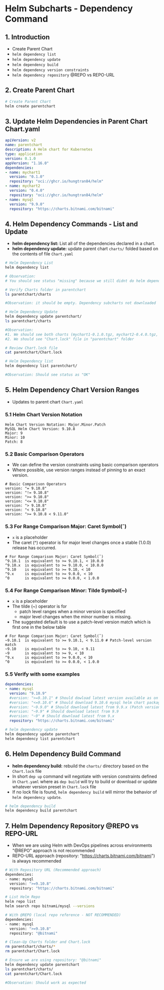 # Helm Subcharts - Dependency Command

## 1. Introduction
- Create Parent Chart
- `helm dependency list`
- `helm dependency update`
- `helm dependency build`
- `helm dependency version constraints`
- `helm dependency repository` @REPO vs REPO-URL

## 2. Create Parent Chart
```sh
# Create Parent Chart
helm create parentchart
```

## 3. Update Helm Dependencies in Parent Chart Chart.yaml
```yaml
apiVersion: v2
name: parentchart
description: A Helm chart for Kubernetes
type: application
version: 0.1.0
appVersion: "1.16.0"
dependencies:
- name: mychart1
  version: "0.1.0"
  repository: "oci://ghcr.io/hungtran84/helm"
- name: mychart2
  version: "0.4.0"
  repository: "oci://ghcr.io/hungtran84/helm"
- name: mysql
  version: "9.9.0"
  repository: "https://charts.bitnami.com/bitnami"
```

## 4. Helm Dependency Commands - List and Update
- **helm dependency list:** List all of the dependencies declared in a chart.
- **helm dependency update:** update parent chart `charts/` folded based on the contents of file `Chart.yaml`
```sh
# Helm Dependency List
helm dependency list

# Observation: 
# You should see status "missing" because we still didnt do helm dependency update

# Verify Charts folder in parentchart
ls parentchart/charts

#Observation: it should be empty. Dependency subcharts not downloaded

# Helm Dependency Update
helm dependency update parentchart/
ls parentchart/charts

#Observation: 
#1. We should see both charts (mychart1-0.1.0.tgz, mychart2-0.4.0.tgz, mysql-9.9.0.tgz)downloaded to "parentchart/charts" folder
#2. We should see "Chart.lock" file in "parentchart" folder

# Review Chart.lock file
cat parentchart/Chart.lock 

# Helm Dependency list
helm dependency list parentchart/

#Observation: Should see status as "OK"
```

## 5. Helm Dependency Chart Version Ranges
- Updates to parent chart `Chart.yaml`

### 5.1 Helm Chart Version Notation
```t
Helm Chart Version Notation: Major.Minor.Patch 
MySQL Helm Chart Version: 9.10.8
Major: 9
Minor: 10
Patch: 8
```
### 5.2 Basic Comparison Operators
- We can define the version constraints using basic comparison operators
- Where possible, use version ranges instead of pinning to an exact version.
```t
# Basic Comparison Operators
version: "= 9.10.8" 
version: "!= 9.10.8" 
version: ">= 9.10.8"
version: "<= 9.10.8"
version: "> 9.10.8"   
version: "< 9.10.8"
version: ">= 9.10.8 < 9.11.0"  
```

### 5.3 For Range Comparison Major: Caret Symbol(ˆ)
- `x` is a placeholder
- The caret (^) operator is for major level changes once a stable (1.0.0) release has occurred.
```t
# For Range Comparison Major: Caret Symbol(ˆ)
^9.10.1  is equivalent to >= 9.10.1, < 10.0.0
^9.10.x  is equivalent to >= 9.10.0, < 10.0.0   
^9.10    is equivalent to >= 9.10, < 10
^9.x     is equivalent to >= 9.0.0, < 10        
^0       is equivalent to >= 0.0.0, < 1.0.0
```

### 5.4 For Range Comparison Minor: Tilde Symbol(~)
- `x` is a placeholder
- The tilde (~) operator is for 
  - patch level ranges when a minor version is specified 
  - major level changes when the minor number is missing. 
- The suggested default is to use a patch-level version match which is first one in the below table 
```t
# For Range Comparison Major: Caret Symbol(ˆ)
~9.10.1  is equivalent to >= 9.10.1, < 9.11.0 # Patch-level version match
~9.10    is equivalent to >= 9.10, < 9.11
~9       is equivalent to >= 9, < 10
^9.x     is equivalent to >= 9.0.0, < 10        
^0       is equivalent to >= 0.0.0, < 1.0.0
```
### 5.5 Verify with some examples
```yaml
dependencies:
- name: mysql
  version: "9.10.9"
  #version: ">=9.10.1" # Should dowload latest version available as on that day
  #version: "<=9.10.6" # Should download 9.10.6 mysql helm chart package
  #version: "~9.9.0" # Should download latest from 9.9.x (Patch version) 
  #version: "~9.9" # Should download latest from 9.9 
  #version: "~9" # Should download latest from 9.x 
  repository: "https://charts.bitnami.com/bitnami"
```
```sh
# helm dependency update
helm dependency update parentchart
helm dependency list parentchart
```

## 6. Helm Dependency Build Command
- **helm dependency build:** rebuild the `charts/` directory based on the `Chart.lock` file
- In short `dep up` command will negotiate with version constraints defined in `Chart.yaml` where as `dep build` will try to build or download or update whatever version preset in `Chart.lock` file
- If no lock file is found, `helm dependency build` will mirror the behavior of `helm dependency update`.
```sh
# helm dependency build
helm dependency build parentchart
```

## 7. Helm Dependency Repository @REPO vs REPO-URL
- When we are using Helm with DevOps pipelines across environments "@REPO" approach is not recommended
- REPO-URL approach (repository: "https://charts.bitnami.com/bitnami") is always recommended
```sh
# With Repository URL (Recommended approach)
dependencies:
- name: mysql
  version: ">=9.10.8"
  repository: "https://charts.bitnami.com/bitnami"

# List Helm Repo
helm repo list
helm search repo bitnami/mysql --versions

# With @REPO (local repo reference - NOT RECOMMENDED)
dependencies:
- name: mysql
  version: ">=9.10.8"
  repository: "@bitnami"

# Clean-Up Charts folder and Chart.lock
rm parentchart/charts/*
rm parentchart/Chart.lock

# Ensure we are using repository: "@bitnami"
helm dependency update parentchart
ls parentchart/charts/
cat parentchart/Chart.lock

#Observation: Should work as expected
```
